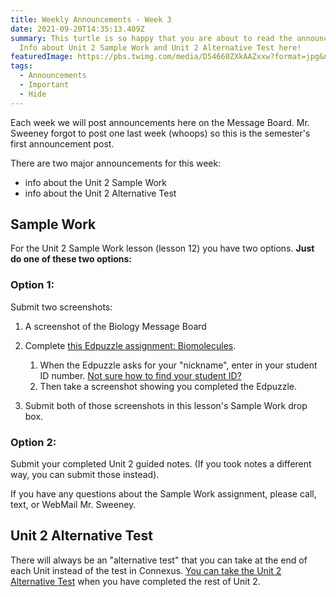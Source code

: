 ```yaml
---
title: Weekly Announcements - Week 3
date: 2021-09-20T14:35:13.409Z
summary: This turtle is so happy that you are about to read the announcements.
  Info about Unit 2 Sample Work and Unit 2 Alternative Test here!
featuredImage: https://pbs.twimg.com/media/D54660ZXkAAZxxw?format=jpg&name=medium
tags:
  - Announcements
  - Important
  - Hide
---
```

Each week we will post announcements here on the Message Board. Mr. Sweeney forgot to post one last week (whoops) so this is the semester's first announcement post.

There are two major announcements for this week: 

* info about the Unit 2 Sample Work 
* info about the Unit 2 Alternative Test

## Sample Work

For the Unit 2 Sample Work lesson (lesson 12) you have two options. **Just do one of these two options:**

### Option 1:

Submit two screenshots:

1. A screenshot of the Biology Message Board
2. Complete [this Edpuzzle assignment: Biomolecules](https://edpuzzle.com/assignments/614898710f6d504191e4e899/watch).

   1. When the Edpuzzle asks for your "nickname", enter in your student ID number. [Not sure how to find your student ID?](/posts/how-to-find-your-student-id/)
   2. Then take a screenshot showing you completed the Edpuzzle.
3. Submit both of those screenshots in this lesson's Sample Work drop box.

### Option 2:

Submit your completed Unit 2 guided notes. (If you took notes a different way, you can submit those instead).

If you have any questions about the Sample Work assignment, please call, text, or WebMail Mr. Sweeney.

## Unit 2 Alternative Test

There will always be an "alternative test" that you can take at the end of each Unit instead of the test in Connexus. [You can take the Unit 2 Alternative Test](/posts/unit-2-alternative-test) when you have completed the rest of Unit 2.